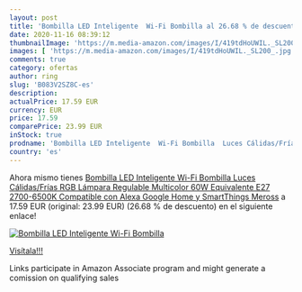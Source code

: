 ```yaml
---
layout: post
title: 'Bombilla LED Inteligente  Wi-Fi Bombilla al 26.68 % de descuento'
date: 2020-11-16 08:39:12
thumbnailImage: 'https://m.media-amazon.com/images/I/419tdHoUWIL._SL200_.jpg'
images: [ 'https://m.media-amazon.com/images/I/419tdHoUWIL._SL200_.jpg' ]
comments: true
category: ofertas
author: ring
slug: 'B083V2SZ8C-es'
description:
actualPrice: 17.59 EUR
currency: EUR
price: 17.59
comparePrice: 23.99 EUR
inStock: true
prodname: 'Bombilla LED Inteligente  Wi-Fi Bombilla  Luces Cálidas/Frías RGB  Lámpara Regulable  Multicolor  60W Equivalente  E27  2700-6500K  Compatible con Alexa Google Home y SmartThings  Meross'
country: 'es'
---
```


Ahora mismo tienes [Bombilla LED Inteligente  Wi-Fi Bombilla  Luces Cálidas/Frías RGB  Lámpara Regulable  Multicolor  60W Equivalente  E27  2700-6500K  Compatible con Alexa Google Home y SmartThings  Meross](https://www.amazon.es/dp/B083V2SZ8C/?tag=tolees-21) a 17.59 EUR (original: 23.99 EUR) (26.68 %  de descuento) en el siguiente enlace!

[![Bombilla LED Inteligente  Wi-Fi Bombilla](https://m.media-amazon.com/images/I/419tdHoUWIL._SL200_.jpg)](https://www.amazon.es/dp/B083V2SZ8C/?tag=tolees-21)

[Visítala!!!](https://www.amazon.es/dp/B083V2SZ8C/?tag=tolees-21)

Links participate in Amazon Associate program and might generate a comission on qualifying sales
